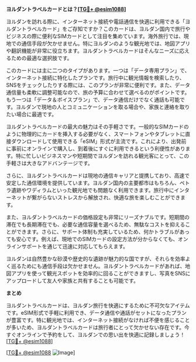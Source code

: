 **ヨルダントラベルカードとは？[[TG💪+ @esim1088](https://t.me/s/esim1088)]**

ヨルダンを訪れる際に、インターネット接続や電話通信を快適に利用できる「ヨルダントラベルカード」をご存知ですか？このカードは、ヨルダン国内で旅行やビジネスの際に便利なSIMカードとして注目を集めています。海外旅行では、現地での通信手段が欠かせません。特にヨルダンのような観光地では、地図アプリや翻訳機能が非常に役立ちます。ヨルダントラベルカードはそんなニーズに応えるための最適な選択肢です。

このカードには主に二つのタイプがあります。一つは「データ専用プラン」で、インターネット接続に特化したプランです。旅行中に観光情報を検索したり、SNSをチェックしたりする際には、このプランが非常に便利です。また、データ通信量も柔軟に調整可能なので、旅の予算に合わせて選べるのがポイントです。もう一つは「データ＆ボイスプラン」で、データ通信だけでなく通話も可能です。ヨルダンで現地の人とコミュニケーションを取る場合や、家族と連絡を取りたい場合に最適です。

ヨルダントラベルカードの最大の魅力はその手軽さです。一般的なSIMカードのように物理的にカードを挿入する必要がなく、スマートフォンやタブレットに直接ダウンロードして使用できる「eSIM」形式が主流です。これにより、出発前に事前にオンラインで購入し、到着後にすぐに利用できるという利便性があります。特に忙しいビジネスマンや短期間でヨルダンを訪れる観光客にとって、この手軽さは大きなアドバンテージです。

さらに、ヨルダントラベルカードは現地の通信キャリアと提携しており、高速で安定した通信環境を提供しています。ヨルダン国内の主要都市はもちろん、ペトラ遺跡やワディラムといった観光地でも問題なく利用できます。旅行中にインターネットが繋がらないストレスから解放され、快適な旅を楽しむことができます。

また、ヨルダントラベルカードの価格設定も非常にリーズナブルです。短期間の滞在でも長期滞在でも、必要な通信容量を選べるため、無駄なコストを抑えることができます。さらに、サポート体制も充実しているため、何かトラブルがあっても安心です。例えば、現地でのSIMカードの設定方法が分からなくても、オンラインサポートを通じて迅速に対応してもらえます。

ヨルダンは自然豊かな砂漠や歴史的な遺跡が魅力的な国ですが、それらを効率よく巡るためにも通信手段は欠かせません。ヨルダントラベルカードがあれば、地図アプリを使って観光スポットを効率的に回ることができますし、写真をSNSにアップロードして友人や家族と共有することも可能です。

**まとめ**

ヨルダントラベルカードは、ヨルダン旅行を快適にするために不可欠なアイテムです。eSIM形式で手軽に利用でき、データ通信や通話がセットになったプランが豊富です。特に観光地では、インターネット接続がなければ不便を感じることが多いため、ヨルダントラベルカードは旅行者にとって欠かせない存在です。今すぐオンラインで予約をして、ヨルダンでの思い出を快適に記録しましょう！[[TG💪+ @esim1088](https://t.me/s/esim1088)]

[[TG💪+ @esim1088](https://t.me/s/esim1088) ![Image](https://i.postimg.cc/Y0z9fWf4/image.png)]